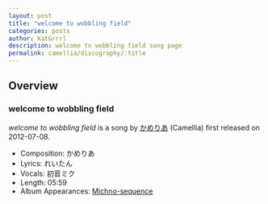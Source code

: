 ```yaml
---
layout: post
title: "welcome to wobbling field"
categories: posts
author: KatGrrrl
description: welcome to wobbling field song page
permalink: camellia/discography/:title
---
```


## Overview

### welcome to wobbling field

*welcome to wobbling field* is a song by [かめりあ](<{% link postsWiki/_posts/2023-12-10-camellia.md %}>) (Camellia) first released on 2012-07-08.

* Composition: かめりあ
* Lyrics: れいたん
* Vocals: 初音ミク
* Length: 05:59
* Album Appearances: [Michno-sequence](<{% link postsInclude/_posts/camellia/albums/Michno-sequence/2023-12-06-Michno-sequence.md %}>)
